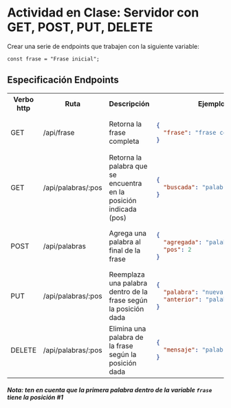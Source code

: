 # Actividad en Clase: Servidor con GET, POST, PUT, DELETE

Crear una serie de endpoints que trabajen con la siguiente variable:

```
const frase = "Frase inicial";
```

## Especificación Endpoints

<table>
<tr> 
    <th> Verbo http</th>
    <th> Ruta</th>
    <th> Descripción</th>
    <th> Ejemplo Respuesta</th>
</tr>
<tr>
<td> 
GET
</td>
<td>
/api/frase
</td>
<td> 
Retorna la frase completa
</td>
<td>

```json
{
  "frase": "frase completa"
}
```

</td>
</tr>

<tr>
<td> 
GET
</td>
<td>
/api/palabras/:pos
</td>
<td> 
Retorna la palabra que se encuentra en la posición indicada (pos)
</td>
<td>

```json
{
  "buscada": "palabra"
}
```

</td>
</tr>

<tr>
<td> 
POST
</td>
<td>
/api/palabras
</td>
<td> 
Agrega una palabra al final de la frase
</td>
<td>

```json
{
  "agregada": "palabra",
  "pos": 2
}
```

</td>
</tr>

<tr>
<td> 
PUT
</td>
<td>
/api/palabras/:pos
</td>
<td> 
Reemplaza una palabra dentro de la frase según la posición dada
</td>
<td>

```json
{
  "palabra": "nueva palabra",
  "anterior": "palabra reemplazada"
}
```

</td>
</tr>

<tr>
<td> 
DELETE
</td>
<td>
/api/palabras/:pos
</td>
<td> 
Elimina una palabra de la frase según la posición dada
</td>
<td>

```json
{
  "mensaje": "palabra eliminada con exito"
}
```

</td>
</tr>
</table>

##### Nota: ten en cuenta que la primera palabra dentro de la variable `frase` tiene la posición #1
